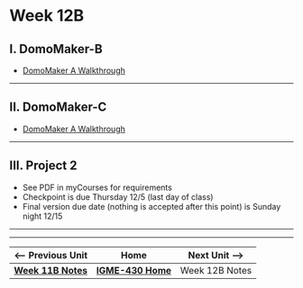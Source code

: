 # Week 12B

## I. DomoMaker-B
- [DomoMaker A Walkthrough](../concepts/domomaker-walkthrough.md#B)

---

## II. DomoMaker-C
- [DomoMaker A Walkthrough](../concepts/domomaker-walkthrough.md#C)

---

## III. Project 2
- See PDF in myCourses for requirements
- Checkpoint is due Thursday 12/5 (last day of class)
- Final version due date (nothing is accepted after this point) is Sunday night 12/15

---
---

| <-- Previous Unit | Home | Next Unit -->
| --- | --- | --- 
|   [**Week 11B Notes**](11B.md)  |  [**IGME-430 Home**](../) | Week 12B Notes
